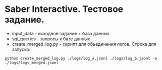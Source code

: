 # Saber Interactive. Тестовое задание.

- input_data - исходное задание + база данных
- sql_queries - запросы к базе данных
- create_merged_log.py - скрипт для объединения логов.
Строка для запуска:
```
python create_merged_log.py ./logs/log_a.jsonl ./logs/log_b.jsonl -o ./logs/logs_merged.jsonl
```

